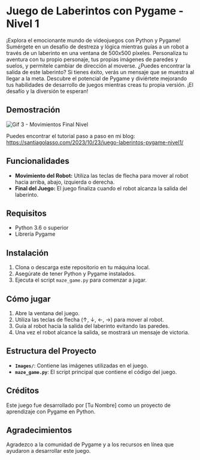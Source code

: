 # Juego de Laberintos con Pygame - Nivel 1

¡Explora el emocionante mundo de videojuegos con Python y Pygame! Sumérgete en un desafío de destreza y lógica mientras guías a un robot a través de un laberinto en una ventana de 500x500 píxeles. Personaliza tu aventura con tu propio personaje, tus propias imágenes de paredes y suelos, y permitele cambiar de dirección al moverse. ¿Puedes encontrar la salida de este laberinto? Si tienes éxito, verás un mensaje que se muestra al llegar a la meta. Descubre el potencial de Pygame y diviértete mejorando tus habilidades de desarrollo de juegos mientras creas tu propia versión. ¡El desafío y la diversión te esperan!

## Demostración
![Gif 3 - Movimientos Final Nivel](https://github.com/santiagolassog/Juego-Laberintos-Pygame-Primer-Nivel/assets/27078128/f2eb6bb3-94b5-435c-9d46-52331d7a98cb)

Puedes encontrar el tutorial paso a paso en mi blog:
https://santiagolasso.com/2023/10/23/juego-laberintos-pygame-nivel1/

## Funcionalidades

- **Movimiento del Robot:** Utiliza las teclas de flecha para mover al robot hacia arriba, abajo, izquierda o derecha.
- **Final del Juego:** El juego finaliza cuando el robot alcanza la salida del laberinto.

## Requisitos

- Python 3.6 o superior
- Librería Pygame

## Instalación

1. Clona o descarga este repositorio en tu máquina local.
2. Asegúrate de tener Python y Pygame instalados.
3. Ejecuta el script `maze_game.py` para comenzar a jugar.

## Cómo jugar

1. Abre la ventana del juego.
2. Utiliza las teclas de flecha (↑, ↓, ←, →) para mover al robot.
3. Guía al robot hacia la salida del laberinto evitando las paredes.
4. Una vez el robot alcance la salida, se mostrará un mensaje de victoria.

## Estructura del Proyecto

- **`Images/`**: Contiene las imágenes utilizadas en el juego.
- **`maze_game.py`**: El script principal que contiene el código del juego.

## Créditos

Este juego fue desarrollado por [Tu Nombre] como un proyecto de aprendizaje con Pygame en Python.

## Agradecimientos

Agradezco a la comunidad de Pygame y a los recursos en línea que ayudaron a desarrollar este juego.
